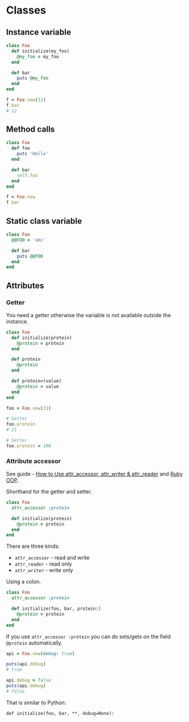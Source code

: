 # Classes


## Instance variable

```ruby
class Foo
  def initialize(my_foo)
    @my_foo = my_foo
  end

  def bar
    puts @my_foo
  end
end

f = Foo.new(12)
f.bar
# 12
```


## Method calls

```ruby
class Foo
  def foo
    puts 'Hello'
  end

  def bar
    self.foo
  end
end

f = Foo.new
f.bar
```


## Static class variable

```ruby
class Foo
  @@FOO = 'abc'

  def bar
    puts @@FOO
  end
end
```


## Attributes

### Getter

You need a getter otherwise the variable is not available outside the instance.

```ruby
class Foo
  def initialize(protein)
    @protein = protein
  end

  def protein
    @protein
  end

  def protein=(value)
    @protein = value
  end
end
```

```ruby
foo = Foo.new(21)

# Getter
foo.protein
# 21

# Setter
foo.protein = 100
```

### Attribute accessor

See guide - [How to Use attr_accessor, attr_writer & attr_reader](https://www.rubyguides.com/2018/11/attr_accessor/) and [Ruby OOP](https://www.rubyguides.com/ruby-tutorial/object-oriented-programming/).

Shorthand for the getter and setter.

```ruby
class Foo
  attr_accessor :protein

  def initialize(protein)
    @protein = protein
  end
end
```

There are three kinds:

- `attr_accessor` - read and write
- `attr_reader` - read only
- `attr_writer` - write only

Using a colon.

```ruby
class Foo
  attr_accessor :protein

  def initialize(foo, bar, protein:)
    @protein = protein
  end
end
```

If you use `attr_accessor :protein` you can do sets/gets on the field `@protein` automatically.

```ruby
api = Foo.new(debug: true)

puts(api.debug)
# true

api.debug = false
puts(api.debug)
# false
```

That is similar to Python:

```
def initialize(foo, bar, **, debug=None):
```
